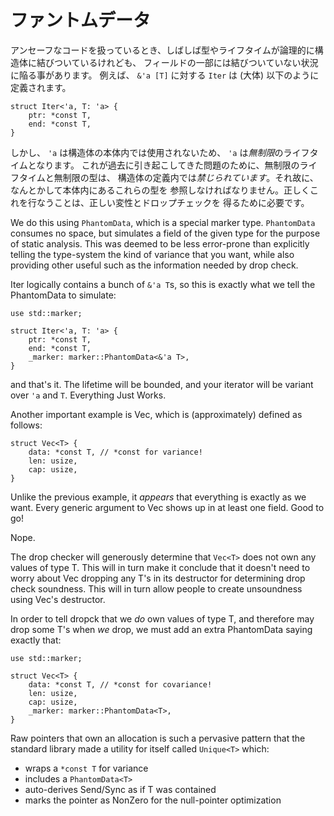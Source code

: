 <!--
# PhantomData
-->

# ファントムデータ

<!--
When working with unsafe code, we can often end up in a situation where
types or lifetimes are logically associated with a struct, but not actually
part of a field. This most commonly occurs with lifetimes. For instance, the
`Iter` for `&'a [T]` is (approximately) defined as follows:
-->

アンセーフなコードを扱っているとき、しばしば型やライフタイムが論理的に構造体に結びついているけれども、
フィールドの一部には結びついていない状況に陥る事があります。
例えば、 `&'a [T]` に対する `Iter` は (大体) 以下のように定義されます。

```rust,ignore
struct Iter<'a, T: 'a> {
    ptr: *const T,
    end: *const T,
}
```

<!--
However because `'a` is unused within the struct's body, it's *unbounded*.
Because of the troubles this has historically caused, unbounded lifetimes and
types are *forbidden* in struct definitions. Therefore we must somehow refer
to these types in the body. Correctly doing this is necessary to have
correct variance and drop checking.
-->

しかし、 `'a` は構造体の本体内では使用されないため、 `'a` は*無制限*のライフタイムとなります。
これが過去に引き起こしてきた問題のために、無制限のライフタイムと無制限の型は、
構造体の定義内では*禁じられています*。それ故に、なんとかして本体内にあるこれらの型を
参照しなければなりません。正しくこれを行なうことは、正しい変性とドロップチェックを
得るために必要です。

We do this using `PhantomData`, which is a special marker type. `PhantomData`
consumes no space, but simulates a field of the given type for the purpose of
static analysis. This was deemed to be less error-prone than explicitly telling
the type-system the kind of variance that you want, while also providing other
useful such as the information needed by drop check.

Iter logically contains a bunch of `&'a T`s, so this is exactly what we tell
the PhantomData to simulate:

```
use std::marker;

struct Iter<'a, T: 'a> {
    ptr: *const T,
    end: *const T,
    _marker: marker::PhantomData<&'a T>,
}
```

and that's it. The lifetime will be bounded, and your iterator will be variant
over `'a` and `T`. Everything Just Works.

Another important example is Vec, which is (approximately) defined as follows:

```
struct Vec<T> {
    data: *const T, // *const for variance!
    len: usize,
    cap: usize,
}
```

Unlike the previous example, it *appears* that everything is exactly as we
want. Every generic argument to Vec shows up in at least one field.
Good to go!

Nope.

The drop checker will generously determine that `Vec<T>` does not own any values
of type T. This will in turn make it conclude that it doesn't need to worry
about Vec dropping any T's in its destructor for determining drop check
soundness. This will in turn allow people to create unsoundness using
Vec's destructor.

In order to tell dropck that we *do* own values of type T, and therefore may
drop some T's when *we* drop, we must add an extra PhantomData saying exactly
that:

```
use std::marker;

struct Vec<T> {
    data: *const T, // *const for covariance!
    len: usize,
    cap: usize,
    _marker: marker::PhantomData<T>,
}
```

Raw pointers that own an allocation is such a pervasive pattern that the
standard library made a utility for itself called `Unique<T>` which:

* wraps a `*const T` for variance
* includes a `PhantomData<T>`
* auto-derives Send/Sync as if T was contained
* marks the pointer as NonZero for the null-pointer optimization
